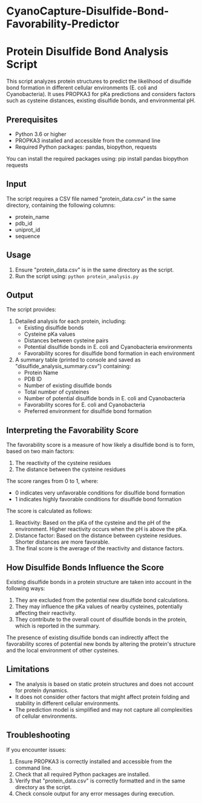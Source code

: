 # CyanoCapture-Disulfide-Bond-Favorability-Predictor

# Protein Disulfide Bond Analysis Script

This script analyzes protein structures to predict the likelihood of disulfide bond formation in different cellular environments (E. coli and Cyanobacteria). It uses PROPKA3 for pKa predictions and considers factors such as cysteine distances, existing disulfide bonds, and environmental pH.

## Prerequisites

- Python 3.6 or higher
- PROPKA3 installed and accessible from the command line
- Required Python packages: pandas, biopython, requests

You can install the required packages using:
pip install pandas biopython requests

## Input

The script requires a CSV file named "protein_data.csv" in the same directory, containing the following columns:
- protein_name
- pdb_id
- uniprot_id
- sequence

## Usage

1. Ensure "protein_data.csv" is in the same directory as the script.
2. Run the script using: `python protein_analysis.py`

## Output

The script provides:
1. Detailed analysis for each protein, including:
   - Existing disulfide bonds
   - Cysteine pKa values
   - Distances between cysteine pairs
   - Potential disulfide bonds in E. coli and Cyanobacteria environments
   - Favorability scores for disulfide bond formation in each environment
2. A summary table (printed to console and saved as "disulfide_analysis_summary.csv") containing:
   - Protein Name
   - PDB ID
   - Number of existing disulfide bonds
   - Total number of cysteines
   - Number of potential disulfide bonds in E. coli and Cyanobacteria
   - Favorability scores for E. coli and Cyanobacteria
   - Preferred environment for disulfide bond formation

## Interpreting the Favorability Score

The favorability score is a measure of how likely a disulfide bond is to form, based on two main factors:
1. The reactivity of the cysteine residues
2. The distance between the cysteine residues

The score ranges from 0 to 1, where:
- 0 indicates very unfavorable conditions for disulfide bond formation
- 1 indicates highly favorable conditions for disulfide bond formation

The score is calculated as follows:
1. Reactivity: Based on the pKa of the cysteine and the pH of the environment. Higher reactivity occurs when the pH is above the pKa.
2. Distance factor: Based on the distance between cysteine residues. Shorter distances are more favorable.
3. The final score is the average of the reactivity and distance factors.

## How Disulfide Bonds Influence the Score

Existing disulfide bonds in a protein structure are taken into account in the following ways:
1. They are excluded from the potential new disulfide bond calculations.
2. They may influence the pKa values of nearby cysteines, potentially affecting their reactivity.
3. They contribute to the overall count of disulfide bonds in the protein, which is reported in the summary.

The presence of existing disulfide bonds can indirectly affect the favorability scores of potential new bonds by altering the protein's structure and the local environment of other cysteines.

## Limitations

- The analysis is based on static protein structures and does not account for protein dynamics.
- It does not consider other factors that might affect protein folding and stability in different cellular environments.
- The prediction model is simplified and may not capture all complexities of cellular environments.

## Troubleshooting

If you encounter issues:
1. Ensure PROPKA3 is correctly installed and accessible from the command line.
2. Check that all required Python packages are installed.
3. Verify that "protein_data.csv" is correctly formatted and in the same directory as the script.
4. Check console output for any error messages during execution.
